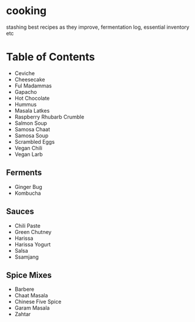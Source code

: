 # cooking
stashing best recipes as they improve, fermentation log, essential inventory etc

# Table of Contents
* Ceviche
* Cheesecake
* Ful Madammas
* Gapacho
* Hot Chocolate
* Hummus
* Masala Latkes
* Raspberry Rhubarb Crumble
* Salmon Soup
* Samosa Chaat
* Samosa Soup
* Scrambled Eggs
* Vegan Chili
* Vegan Larb
## Ferments
* Ginger Bug
* Kombucha
## Sauces
* Chili Paste
* Green Chutney
* Harissa
* Harissa Yogurt
* Salsa
* Ssamjang
## Spice Mixes
* Barbere
* Chaat Masala
* Chinese Five Spice
* Garam Masala
* Zahtar
